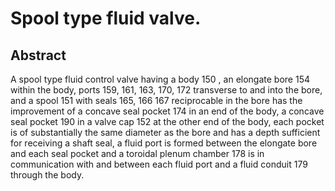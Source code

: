 # Spool type fluid valve.

## Abstract
A spool type fluid control valve having a body 150 , an elongate bore 154 within the body, ports 159, 161, 163, 170, 172 transverse to and into the bore, and a spool 151 with seals 165, 166 167 reciprocable in the bore has the improvement of a concave seal pocket 174 in an end of the body, a concave seal pocket 190 in a valve cap 152 at the other end of the body, each pocket is of substantially the same diameter as the bore and has a depth sufficient for receiving a shaft seal, a fluid port is formed between the elongate bore and each seal pocket and a toroidal plenum chamber 178 is in communication with and between each fluid port and a fluid conduit 179 through the body.